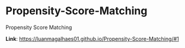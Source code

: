 # Propensity-Score-Matching
Propensity Score Matching

**Link**: https://luanmagalhaes01.github.io/Propensity-Score-Matching/#1
